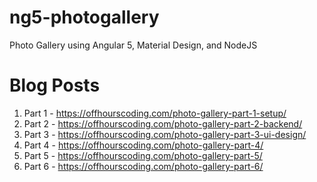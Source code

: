 # ng5-photogallery
Photo Gallery using Angular 5, Material Design, and NodeJS

# Blog Posts
1. Part 1 - https://offhourscoding.com/photo-gallery-part-1-setup/
2. Part 2 - https://offhourscoding.com/photo-gallery-part-2-backend/
3. Part 3 - https://offhourscoding.com/photo-gallery-part-3-ui-design/
4. Part 4 - https://offhourscoding.com/photo-gallery-part-4/
5. Part 5 - https://offhourscoding.com/photo-gallery-part-5/
6. Part 6 - https://offhourscoding.com/photo-gallery-part-6/
